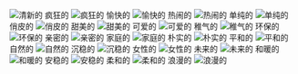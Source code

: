 ![清新的](http://www.xuyuancao.com/Upload/EditorFiles/201183095833915.gif)
疯狂的
![疯狂的](http://www.xuyuancao.com/Upload/EditorFiles/20118301008683.gif)
愉快的
![愉快的](http://www.xuyuancao.com/Upload/EditorFiles/201183010053933.gif)
热闹的
![热闹的](http://www.xuyuancao.com/Upload/EditorFiles/201183010215852.gif)
单纯的
![单纯的](http://www.xuyuancao.com/Upload/EditorFiles/201183010247126.gif)
俏皮的
![俏皮的](http://www.xuyuancao.com/Upload/EditorFiles/201183010548851.gif)
甜美的
![甜美的](http://www.xuyuancao.com/Upload/EditorFiles/20118301078810.gif)
可爱的
![可爱的](http://www.xuyuancao.com/Upload/EditorFiles/201183010855641.gif)
稚气的
![稚气的](http://www.xuyuancao.com/Upload/EditorFiles/201183010929104.gif)
环保的
![环保的](http://www.xuyuancao.com/Upload/EditorFiles/2011830101851446.gif)
亲密的
![亲密的](http://www.xuyuancao.com/Upload/EditorFiles/2011830101020935.gif)
家庭的
![家庭的](http://www.xuyuancao.com/Upload/EditorFiles/2011830101052592.gif)
朴实的
![朴实的](http://www.xuyuancao.com/Upload/EditorFiles/2011830101153119.gif)
平和的
![平和的](http://www.xuyuancao.com/Upload/EditorFiles/2011830101225392.gif)
自然的
![自然的](http://www.xuyuancao.com/Upload/EditorFiles/2011830101255376.gif)
沉稳的
![沉稳的](http://www.xuyuancao.com/Upload/EditorFiles/2011830101929615.gif)
女性的
![女性的](http://www.xuyuancao.com/Upload/EditorFiles/2011830101346407.gif)
未来的
![未来的](http://www.xuyuancao.com/Upload/EditorFiles/2011830101414417.gif)
和暖的
![和暖的](http://www.xuyuancao.com/Upload/EditorFiles/2011830101443793.gif)
安稳的
![安稳的](http://www.xuyuancao.com/Upload/EditorFiles/2011830101511863.gif)
柔和的
![柔和的](http://www.xuyuancao.com/Upload/EditorFiles/2011830101544203.gif)
浪漫的
![浪漫的](http://www.xuyuancao.com/Upload/EditorFiles/2011830101615638.gif)